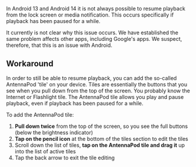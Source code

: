 In Android 13 and Android 14 it is not always possible to resume playback from the lock screen or media notification. This occurs specifically if playback has been paused for a while.

It currently is not clear why this issue occurs. We have established the same problem affects other apps, including Google's apps. We suspect, therefore, that this is an issue with Android.

## Workaround

In order to still be able to resume playback, you can add the so-called AntennaPod 'tile' on your device. Tiles are essentially the buttons that you see when you pull down from the top of the screen. You probably know the Internet or Flashlight tile. The AntennaPod tile allows you play and pause playback, even if playback has been paused for a while.

To add the AntennaPod tile:
1. **Pull down twice** from the top of the screen, so you see the full buttons (below the brightness indicator)
2. **Tap on the pencil icon** at the bottom of the tiles section to edit the tiles
3. Scroll down the list of tiles, **tap on the AntennaPod tile and drag it** up into the list of active tiles
4. Tap the back arrow to exit the tile editing
